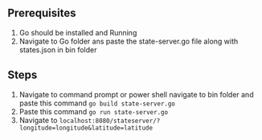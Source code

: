 ## Prerequisites

1. Go should be installed and Running  
2. Navigate to Go folder ans paste the state-server.go file along with states.json in bin folder  

## Steps

1. Navigate to command prompt or power shell navigate to bin folder and paste this command ```go build state-server.go```  
2. Paste this command ```go run state-server.go```  
3. Navigate to ```localhost:8080/stateserver/?longitude=longitude&latitude=latitude```   




